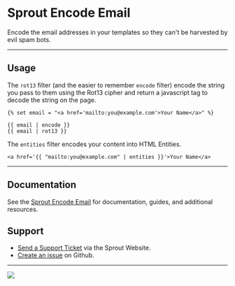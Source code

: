 Sprout Encode Email
===================

Encode the email addresses in your templates so they can't be harvested by evil spam bots.

----

## Usage

The `rot13` filter (and the easier to remember `encode` filter) encode the string you pass to them using the Rot13 cipher and return a javascript tag to decode the string on the page.

``` twig
{% set email = "<a href='mailto:you@example.com'>Your Name</a>" %}

{{ email | encode }}
{{ email | rot13 }}
```

The `entities` filter encodes your content into HTML Entities.

``` twig
<a href='{{ "mailto:you@example.com" | entities }}'>Your Name</a>
```

----

## Documentation

See the [Sprout Encode Email](https://sprout.barrelstrengthdesign.com/craft-plugins/encode-email/docs) for documentation, guides, and additional resources. 

## Support

- [Send a Support Ticket](https://sprout.barrelstrengthdesign.com/craft-plugins/request/support) via the Sprout Website.
- [Create an issue](https://github.com/barrelstrength/craft-sprout-encode-email/issues) on Github.

----

<a href="https://sprout.barrelstrengthdesign.com" target="_blank">
  <img src="https://sprout.barrelstrengthdesign.com/content/plugins/sprout-icon.svg">
</a>